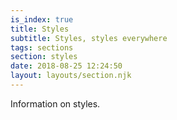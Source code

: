 ```yaml
---
is_index: true
title: Styles
subtitle: Styles, styles everywhere
tags: sections
section: styles
date: 2018-08-25 12:24:50
layout: layouts/section.njk
---
```


Information on styles.
